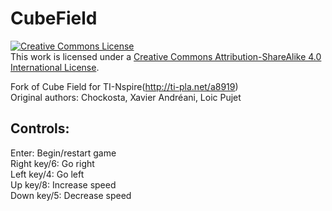 # CubeField

<a rel="license" href="http://creativecommons.org/licenses/by-sa/4.0/"><img alt="Creative Commons License" style="border-width:0" src="https://i.creativecommons.org/l/by-sa/4.0/88x31.png" /></a><br />This work is licensed under a <a rel="license" href="http://creativecommons.org/licenses/by-sa/4.0/">Creative Commons Attribution-ShareAlike 4.0 International License</a>.

Fork of Cube Field for TI-Nspire(http://ti-pla.net/a8919)  
Original authors: Chockosta, Xavier Andréani, Loic Pujet

## Controls:

Enter: Begin/restart game  
Right key/6: Go right  
Left key/4: Go left  
Up key/8: Increase speed  
Down key/5: Decrease speed